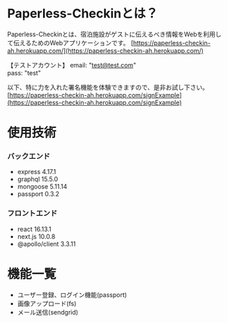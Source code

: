 # Paperless-Checkinとは？

Paperless-Checkinとは、宿泊施設がゲストに伝えるべき情報をWebを利用して伝えるためのWebアプリケーションです。
[https://paperless-checkin-ah.herokuapp.com/](https://paperless-checkin-ah.herokuapp.com/)

【テストアカウント】
email: "test@test.com"  
pass: "test"  

以下、特に力を入れた署名機能を体験できますので、是非お試し下さい。  
[https://paperless-checkin-ah.herokuapp.com/signExample](https://paperless-checkin-ah.herokuapp.com/signExample)

# 使用技術

### バックエンド
- express 4.17.1
- graphql 15.5.0
- mongoose 5.11.14
- passport 0.3.2

### フロントエンド
- react 16.13.1
- next.js 10.0.8
- @apollo/client 3.3.11

# 機能一覧
- ユーザー登録、ログイン機能(passport)
- 画像アップロード(fs)
- メール送信(sendgrid)


